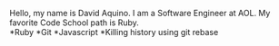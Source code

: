 Hello, my name is David Aquino.  I am a Software Engineer at AOL. My favorite Code School path is Ruby.  
*Ruby
*Git
*Javascript
*Killing history using git rebase
